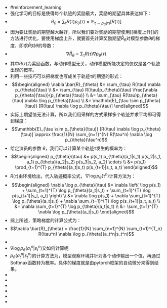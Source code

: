 - #reinforcement_learning
- 强化学习的目标是使得每个轨迹的奖励最大，奖励的期望具体表达如下：
- $$\bar{R}_\theta=∑_τ​R(τ)p_θ​(τ)=\mathbb{E}_{\tau \sim p_{\theta}(\tau)}[R(\tau)]$$
- 因为要让奖励的期望越大越好，所以我们要对奖励的期望使用[[梯度上升]]的方法进行优化，要使用梯度上升，就要首先计算奖励期望$\bar{R}_\theta$对模型参数$\theta$的梯度，即求$\bar{R}$对$\theta$的导数：
- $$\nabla \bar{R}_{\theta} = \sum_{\tau} R(\tau) \nabla p_{\theta}(\tau)$$
- 其中$R(\tau)$为奖励函数，与动作模型无关，动作模型所能决定的仅仅是各个轨迹出现的概率。
- 利用一些技巧可以把梯度也写成关于轨迹$\tau$的期望的形式：
- $$\begin{aligned}
  \nabla \bar{R}_{\theta} &= \sum_{\tau} R(\tau) \nabla p_{\theta}(\tau) \\
  &= \sum_{\tau} R(\tau)p_{\theta}(\tau) \frac{\nabla p_{\theta}(\tau)}{p_{\theta}(\tau)} \\
  &= \sum_{\tau} R(\tau)p_{\theta}(\tau) \nabla \log p_{\theta}(\tau) \\
  &= \mathbb{E}_{\tau \sim p_{\theta}(\tau)} [R(\tau) \nabla \log p_{\theta}(\tau)]
  \end{aligned}$$
- 实际上期望值无法计算，所以我们用采样的方式采样多个轨迹并求平均即可得到梯度：
- $$\mathbb{E}_{\tau \sim p_{\theta}(\tau)} [R(\tau) \nabla \log p_{\theta}(\tau)] \approx \frac{1}{N} \sum_{n=1}^{N} R(\tau^n) \nabla \log p_{\theta}(\tau^n)$$
- 给定演员的参数 $\theta$，我们可以计算某个轨迹$\tau$发生的概率为：
- $$\begin{aligned}
  p_{\theta}(\tau) &= p(s_1) p_{\theta}(a_1|s_1) p(s_2|s_1, a_1) p_{\theta}(a_2|s_2) p(s_3|s_2, a_2) \cdots \\
  &= p(s_1) \prod_{t=1}^{T} p_{\theta}(a_t|s_t) p(s_{t+1}|s_t, a_t)
  \end{aligned}$$
- $R(\tau)$由环境给出，代入轨迹概率公式，$\nabla\log p_{\theta}(\tau^n)$计算方法为：
- $$\begin{aligned}
  \nabla \log p_{\theta}(\tau) &= \nabla \left( \log p(s_1) + \sum_{t=1}^{T} \log p_{\theta}(a_t|s_t) + \sum_{t=1}^{T} \log p(s_{t+1}|s_t, a_t) \right) \\
  &= \nabla \log p(s_1) + \nabla \sum_{t=1}^{T} \log p_{\theta}(a_t|s_t) + \nabla \sum_{t=1}^{T} \log p(s_{t+1}|s_t, a_t) \\
  &= \nabla \sum_{t=1}^{T} \log p_{\theta}(a_t|s_t) \\
  &= \sum_{t=1}^{T} \nabla \log p_{\theta}(a_t|s_t)
  \end{aligned}$$
- 综上所述，策略梯度的计算公式为：
- $$\nabla \bar{R}_{\theta} = \frac{1}{N} \sum_{n=1}^{N} \sum_{t=1}^{T_n} R(\tau^n) \nabla \log p_{\theta}(a_t^n|s_t^n)$$
-
- $\nabla \log p_{\theta}(a_t^n|s_t^n)$又如何计算呢
- $p_{\theta}(a_t^n|s_t^n)$的计算方法为，模型观察环境并针对各个动作输出一个值，再通过Softmax函数转为概率。具体的梯度就是由pytorch框架的自动微分来得到结果。
-
-
-
-
-
-